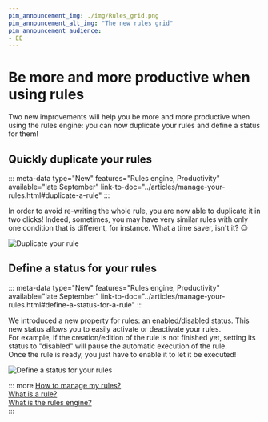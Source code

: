 ```yaml
---
pim_announcement_img: ./img/Rules_grid.png
pim_announcement_alt_img: "The new rules grid"
pim_announcement_audience:
- EE
---
```


# Be more and more productive when using rules

Two new improvements will help you be more and more productive when using the rules engine: you can now duplicate your rules and define a status for them!

## Quickly duplicate your rules
::: meta-data type="New" features="Rules engine, Productivity" available="late September" link-to-doc="../articles/manage-your-rules.html#duplicate-a-rule"
:::

In order to avoid re-writing the whole rule, you are now able to duplicate it in two clicks! Indeed, sometimes, you may have very similar rules with only one condition that is different, for instance. What a time saver, isn't it? :wink:

![Duplicate your rule](../img/Rules_Duplicate.png)

## Define a status for your rules
::: meta-data type="New" features="Rules engine, Productivity" available="late September" link-to-doc="../articles/manage-your-rules.html#define-a-status-for-a-rule"
:::

We introduced a new property for rules: an enabled/disabled status. This new status allows you to easily activate or deactivate your rules.  
For example, if the creation/edition of the rule is not finished yet, setting its status to "disabled" will pause the automatic execution of the rule.  
Once the rule is ready, you just have to enable it to let it be executed!

![Define a status for your rules](../img/Rules_Status.png)

::: more
[How to manage my rules?](../articles/manage-your-rules.html)  
[What is a rule?](../articles/what-is-a-rule.html)  
[What is the rules engine?](../articles/get-started-with-the-rules-engine.html)   
:::
